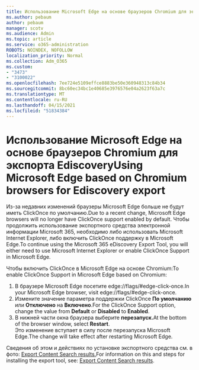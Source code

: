 ```yaml
---
title: Использование Microsoft Edge на основе браузеров Chromium для экспорта Ediscovery
ms.author: pebaum
author: pebaum
manager: scotv
ms.audience: Admin
ms.topic: article
ms.service: o365-administration
ROBOTS: NOINDEX, NOFOLLOW
localization_priority: Normal
ms.collection: Adm_O365
ms.custom:
- "3473"
- "3100022"
ms.openlocfilehash: 7ee724e5109effce8883be50e360948313c84b34
ms.sourcegitcommit: 8bc60ec34bc1e40685e3976576e04a2623f63a7c
ms.translationtype: MT
ms.contentlocale: ru-RU
ms.lasthandoff: 04/15/2021
ms.locfileid: "51834384"
---
```

# <a name="using-microsoft-edge-based-on-chromium-browsers-for-ediscovery-export"></a><span data-ttu-id="0561f-102">Использование Microsoft Edge на основе браузеров Chromium для экспорта Ediscovery</span><span class="sxs-lookup"><span data-stu-id="0561f-102">Using Microsoft Edge based on Chromium browsers for Ediscovery export</span></span>

<span data-ttu-id="0561f-103">Из-за недавних изменений браузеры Microsoft Edge больше не будут иметь ClickOnce по умолчанию.</span><span class="sxs-lookup"><span data-stu-id="0561f-103">Due to a recent change, Microsoft Edge browsers will no longer have ClickOnce support enabled by default.</span></span> <span data-ttu-id="0561f-104">Чтобы продолжить использование экспортного средства электронной информации Microsoft 365, необходимо либо использовать Microsoft Internet Explorer, либо включить ClickOnce поддержку в Microsoft Edge.</span><span class="sxs-lookup"><span data-stu-id="0561f-104">To continue using the Microsoft 365 eDiscovery Export Tool, you will either need to use Microsoft Internet Explorer or enable ClickOnce Support in Microsoft Edge.</span></span> 

<span data-ttu-id="0561f-105">Чтобы включить ClickOnce в Microsoft Edge на основе Chromium:</span><span class="sxs-lookup"><span data-stu-id="0561f-105">To enable ClickOnce Support in Microsoft Edge based on Chromium:</span></span> 
1. <span data-ttu-id="0561f-106">В браузере Microsoft Edge посетите edge://flags/#edge-click-once.</span><span class="sxs-lookup"><span data-stu-id="0561f-106">In your Microsoft Edge browser, visit edge://flags/#edge-click-once.</span></span>
2. <span data-ttu-id="0561f-107">Измените значение параметра поддержки ClickOnce **По умолчанию** или **Отключено** на **Включено**.</span><span class="sxs-lookup"><span data-stu-id="0561f-107">For the ClickOnce Support option, change the value from **Default** or **Disabled** to **Enabled**.</span></span> 
3. <span data-ttu-id="0561f-108">В нижней части окна браузера выберите **перезапуск.**</span><span class="sxs-lookup"><span data-stu-id="0561f-108">At the bottom of the browser window, select **Restart**.</span></span> <br>
 <span data-ttu-id="0561f-109">Это изменение вступает в силу после перезапуска Microsoft Edge.</span><span class="sxs-lookup"><span data-stu-id="0561f-109">The change will take effect after restarting Microsoft Edge.</span></span> 

<span data-ttu-id="0561f-110">Сведения об этом и действиях по установке экспортного средства см. в фото: [Export Content Search results.](https://docs.microsoft.com/microsoft-365/compliance/export-search-results)</span><span class="sxs-lookup"><span data-stu-id="0561f-110">For information on this and steps for installing the  export tool, see: [ Export Content Search results](https://docs.microsoft.com/microsoft-365/compliance/export-search-results).</span></span>